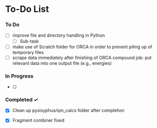# To-Do List

### To Do
- [ ] improve file and directory handling in Python
  - [ ] Sub-task
- [ ] make use of Scratch folder for ORCA in order to prevent piling up of temporary files
- [ ] scrape data immediately after finishing of ORCA compound job: put relevant data into one output file (e.g., energies)

### In Progress
- [ ] 

### Completed ✓
- [x] Clean up pysisyphus/qm_calcs folder after completion
- [x] Fragment combiner fixed

